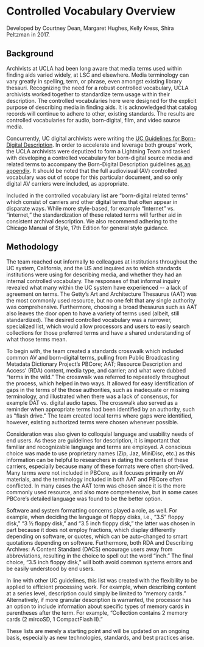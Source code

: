 # Controlled Vocabulary Overview

Developed by Courtney Dean, Margaret Hughes, Kelly Kress, Shira Peltzman in 2017.
  
## Background

Archivists at UCLA had been long aware that media terms used within finding aids varied widely, at LSC and elsewhere. Media terminology can vary greatly in spelling, term, or phrase, even amongst existing library thesauri. Recognizing the need for a robust controlled vocabulary, UCLA archivists worked together to standardize term usage within their description. The controlled vocabularies here were designed for the explicit purpose of describing media in finding aids. It is acknowledged that catalog records will continue to adhere to other, existing standards. The results are controlled vocabularies for audio, born-digital, film, and video source media.

Concurrently, UC digital archivists were writing the [UC Guidelines for Born-Digital Description](https://github.com/uc-borndigital-ckg/uc-guidelines). In order to accelerate and leverage both groups' work, the UCLA archivists were deputized to form a Lightning Team and tasked with developing a controlled vocabulary for born-digital source media and related terms to accompany the Born-Digital Description guidelines [as an appendix](https://github.com/uc-borndigital-ckg/uc-guidelines/tree/master/APPENDICES/CONTROLLED_VOCABULARY). It should be noted that the full audiovisual (AV) controlled vocabulary was out of scope for this particular document, and so only digital AV carriers were included, as appropriate. 

Included in the controlled vocabulary list are “born-digital related terms” which consist of carriers and other digital terms that often appear in disparate ways. While more style-based, for example “Internet” vs. “internet,” the standardization of these related terms will further aid in consistent archival description. We also recommend adhering to the Chicago Manual of Style, 17th Edition for general style guidance.

## Methodology
The team reached out informally to colleagues at institutions throughout the UC system, California, and the US and inquired as to which standards institutions were using for describing media, and whether they had an internal controlled vocabulary. The responses of that informal inquiry revealed what many within the UC system have experienced -- a lack of agreement on terms. The Getty’s Art and Architecture Thesaurus (AAT) was the most commonly used resource, but no one felt that any single authority was comprehensive. Furthermore, choosing a broad thesaurus such as AAT also leaves the door open to have a variety of terms used (albeit, still standardized). The desired controlled vocabulary was a narrower, specialized list, which would allow processors and users to easily search collections for those preferred terms and have a shared understanding of what those terms mean. 

To begin with, the team created a standards crosswalk which included common AV and born-digital terms, pulling from Public Broadcasting Metadata Dictionary Project’s PBCore; AAT; Resource Description and Access' (RDA) content, media type, and carrier; and what were dubbed “terms in the wild.” The crosswalk was referred to repeatedly throughout the process, which helped in two ways. It allowed for easy  identification of gaps in the terms of the those authorities, such as inadequate or missing terminology, and illustrated when there was a lack of consensus, for example DAT vs. digital audio tapes. The crosswalk also served as a reminder when appropriate terms had been identified by an authority, such as "flash drive." The team created local terms where gaps were identified, however, existing authorized terms were chosen whenever possible. 

Consideration was also given to colloquial language and usability needs of end users. As these are guidelines for description, it is important that familiar and recognizable language and terms are employed. A conscious choice was made to use proprietary names (Zip, Jaz, MiniDisc, etc.) as this information can be helpful to researchers in dating the contents of these carriers, especially because many of these formats were often short-lived. Many terms were not included in PBCore, as it focuses primarily on AV materials, and the terminology included in both AAT and PBCore often conflicted. In many cases the AAT term was chosen since it is the more commonly used resource, and also more comprehensive, but in some cases PBCore’s detailed language was found to be the better option. 

Software and system formatting concerns played a role, as well. For example, when deciding the language of floppy disks, i.e., “3.5” floppy disk,” “3 ½ floppy disk,” and “3.5 inch floppy disk,” the latter was chosen in part because it does not employ fractions, which display differently depending on software, or quotes, which can be auto-changed to smart quotations depending on software. Furthermore, both RDA and Describing Archives: A Content Standard (DACS) encourage users away from abbreviations, resulting in the choice to spell out the word “inch.” The final choice, “3.5 inch floppy disk,” will both avoid common systems errors and be easily understood by end users.

In line with other UC guidelines, this list was created with the flexibility to be applied to efficient processing work. For example, when describing content at a series level, description could simply be limited to “memory cards.” Alternatively, if more granular description is warranted, the processor has an option to include information about specific types of memory cards in parentheses after the term. For example, “Collection contains 2 memory cards (2 mircoSD, 1 CompactFlash II).”

These lists are merely a starting point and will be updated on an ongoing basis, especially as new technologies, standards, and best practices arise.

